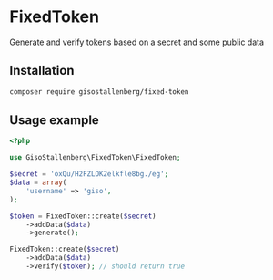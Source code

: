 # FixedToken
Generate and verify tokens based on a secret and some public data

## Installation
```bash
composer require gisostallenberg/fixed-token
```

## Usage example
```php
<?php

use GisoStallenberg\FixedToken\FixedToken;

$secret = 'oxQu/H2FZLOK2elkfle8bg./eg';
$data = array(
    'username' => 'giso',
);

$token = FixedToken::create($secret)
    ->addData($data)
    ->generate();

FixedToken::create($secret)
    ->addData($data)
    ->verify($token); // should return true
```